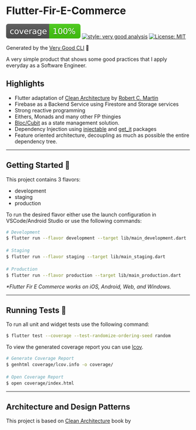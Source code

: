 # Flutter-Fir-E-Commerce

![coverage][coverage_badge]
[![style: very good analysis][very_good_analysis_badge]][very_good_analysis_link]
[![License: MIT][license_badge]][license_link]

Generated by the [Very Good CLI][very_good_cli_link] 🤖

A very simple product that shows some good practices that I apply everyday as a Software Engineer.

## Highlights

- Flutter adaptation of [Clean Architecture](https://www.amazon.com/Clean-Architecture-Craftsmans-Software-Structure/dp/0134494164) by [Robert C. Martin](https://en.wikipedia.org/wiki/Robert_C._Martin) 
- Firebase as a Backend Service using Firestore and Storage services
- Strong reactive programming
- Eithers, Monads and many other FP thingies
- [Bloc/Cubit](https://pub.dev/packages/flutter_bloc) as a state management solution.
- Dependency Injection using [injectable](https://pub.dev/packages/injectable) and [get_it](https://pub.dev/packages/get_it) packages
- Feature oriented architecture, decoupling as much as possible the entire dependency tree. 

---

## Getting Started 🚀

This project contains 3 flavors:

- development
- staging
- production

To run the desired flavor either use the launch configuration in VSCode/Android Studio or use the following commands:

```sh
# Development
$ flutter run --flavor development --target lib/main_development.dart

# Staging
$ flutter run --flavor staging --target lib/main_staging.dart

# Production
$ flutter run --flavor production --target lib/main_production.dart
```

_\*Flutter Fir E Commerce works on iOS, Android, Web, and Windows._

---

## Running Tests 🧪

To run all unit and widget tests use the following command:

```sh
$ flutter test --coverage --test-randomize-ordering-seed random
```

To view the generated coverage report you can use [lcov](https://github.com/linux-test-project/lcov).

```sh
# Generate Coverage Report
$ genhtml coverage/lcov.info -o coverage/

# Open Coverage Report
$ open coverage/index.html
```

---


## Architecture and Design Patterns

This project is based on [Clean Architecture](https://www.amazon.com/Clean-Architecture-Craftsmans-Software-Structure/dp/0134494164) book by 

[coverage_badge]: coverage_badge.svg
[flutter_localizations_link]: https://api.flutter.dev/flutter/flutter_localizations/flutter_localizations-library.html
[internationalization_link]: https://flutter.dev/docs/development/accessibility-and-localization/internationalization
[license_badge]: https://img.shields.io/badge/license-MIT-blue.svg
[license_link]: https://opensource.org/licenses/MIT
[very_good_analysis_badge]: https://img.shields.io/badge/style-very_good_analysis-B22C89.svg
[very_good_analysis_link]: https://pub.dev/packages/very_good_analysis
[very_good_cli_link]: https://github.com/VeryGoodOpenSource/very_good_cli
